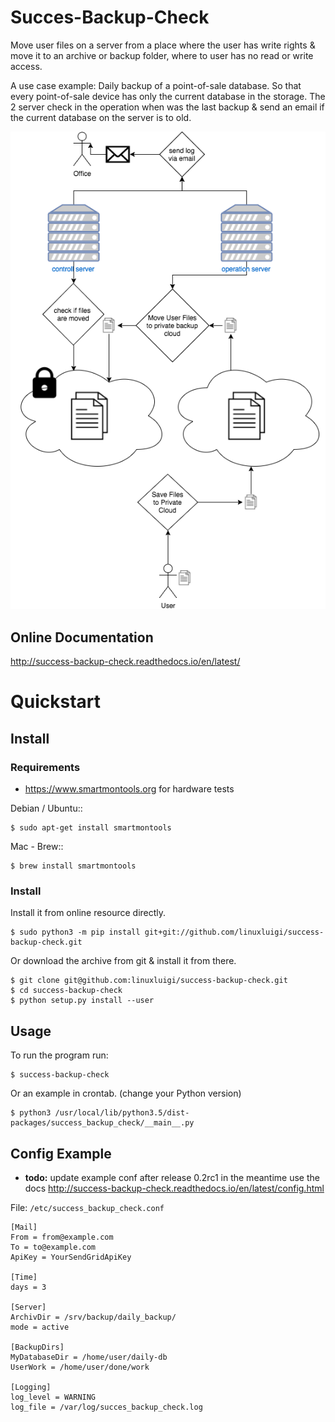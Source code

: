 # Succes-Backup-Check

Move user files on a server from a place where the user has write rights & move it to an archive or backup folder, where
to user has no read or write access.

A use case example: Daily backup of a point-of-sale database. So that every point-of-sale device has only the current
database in the storage. The 2 server check in the operation when was the last backup & send an email if the current
database on the server is to old.

![Overview](docs/_static/Overview.png "function overview")


## Online Documentation

http://success-backup-check.readthedocs.io/en/latest/

# Quickstart

## Install

### Requirements

- https://www.smartmontools.org for hardware tests

Debian / Ubuntu::

    $ sudo apt-get install smartmontools

Mac - Brew::

    $ brew install smartmontools
    
### Install

Install it from online resource directly.

    $ sudo python3 -m pip install git+git://github.com/linuxluigi/success-backup-check.git
    

Or download the archive from git & install it from there. 

    $ git clone git@github.com:linuxluigi/success-backup-check.git
    $ cd success-backup-check
    $ python setup.py install --user

## Usage

To run the program run:

    $ success-backup-check

Or an example in crontab. (change your Python version)

    $ python3 /usr/local/lib/python3.5/dist-packages/success_backup_check/__main__.py

## Config Example

- **todo:** update example conf after release 0.2rc1 in the meantime use the docs
http://success-backup-check.readthedocs.io/en/latest/config.html

File: ```/etc/success_backup_check.conf```

    [Mail]
    From = from@example.com
    To = to@example.com
    ApiKey = YourSendGridApiKey

    [Time]
    days = 3

    [Server]
    ArchivDir = /srv/backup/daily_backup/
    mode = active

    [BackupDirs]
    MyDatabaseDir = /home/user/daily-db
    UserWork = /home/user/done/work

    [Logging]
    log_level = WARNING
    log_file = /var/log/succes_backup_check.log
